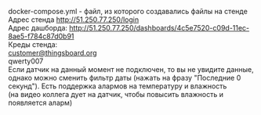docker-compose.yml - файл, из которого создавались файлы на стенде  
Адрес стенда http://51.250.77.250/login  
Адрес дашборда: http://51.250.77.250/dashboards/4c5e7520-c09d-11ec-8ae5-f784c87d0b91  
Креды стенда:  
customer@thingsboard.org  
qwerty007  
Если датчик на данный момент не подключен, то вы не увидите данные, однако можно сменить фильтр даты 
(нажать на фразу "Последние 0 секунд"). Есть поддержка алармов на температуру и влажность  
(на видео коллега дует на датчик, чтобы повысить влажность и появляется аларм)